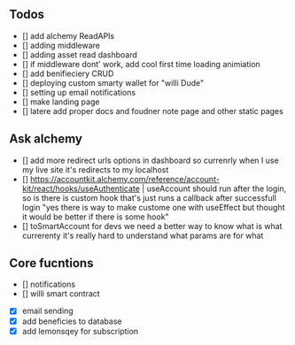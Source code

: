 ## Todos

- [] add alchemy ReadAPIs
- [] adding middleware
- [] adding asset read dashboard
- [] if middleware dont' work, add cool first time loading animiation
- [] add benifieciery CRUD
- [] deploying custom smarty wallet for "willi Dude"
- [] setting up email notifications
- [] make landing page
- [] latere add proper docs and foudner note page and other static pages

## Ask alchemy

- [] add more redirect urls options in dashboard so currenrly when I use my live site it's redirects to my localhost
- [] https://accountkit.alchemy.com/reference/account-kit/react/hooks/useAuthenticate | useAccount should run after the login, so is there is custom hook that's just runs a callback after successfull login "yes there is way to make custome one with useEffect but thought it would be better if there is some hook"
- [] toSmartAccount for devs we need a better way to know what is what currerenty it's really hard to understand what params are for what

## Core fucntions

- [] notifications
- [] willi smart contract
- [x] email sending
- [x] add beneficies to database
- [x] add lemonsqey for subscription
